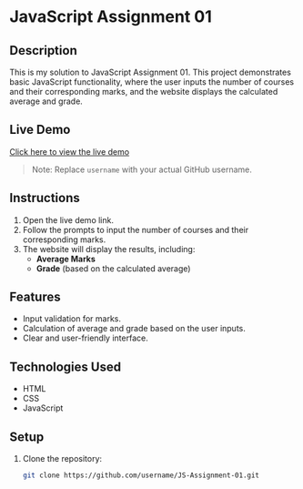 # JavaScript Assignment 01

## Description
This is my solution to JavaScript Assignment 01. This project demonstrates basic JavaScript functionality, where the user inputs the number of courses and their corresponding marks, and the website displays the calculated average and grade.

## Live Demo
[Click here to view the live demo](https://github.com/JS-Assignment-01)

> Note: Replace `username` with your actual GitHub username.

## Instructions
1. Open the live demo link.
2. Follow the prompts to input the number of courses and their corresponding marks.
3. The website will display the results, including:
   - **Average Marks**
   - **Grade** (based on the calculated average)

## Features
- Input validation for marks.
- Calculation of average and grade based on the user inputs.
- Clear and user-friendly interface.

## Technologies Used
- HTML
- CSS
- JavaScript

## Setup
1. Clone the repository:
   ```bash
   git clone https://github.com/username/JS-Assignment-01.git
